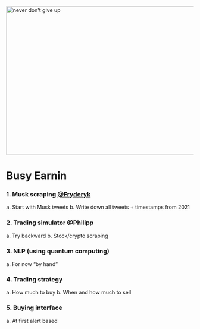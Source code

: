 <img src="https://i.stack.imgur.com/d1ZpB.jpg" alt="never don't give up" width="1000" height="400"/>

# Busy Earnin


### 1. Musk scraping [@Fryderyk](https://github.com/koeglfryderyk)

  a. Start with Musk tweets
  b. Write down all tweets + timestamps from 2021

### 2. Trading simulator @Philipp
  a. Try backward
  b. Stock/crypto scraping
  
### 3. NLP (using quantum computing)
  a. For now “by hand”

### 4. Trading strategy
  a. How much to buy
  b. When and how much to sell

### 5. Buying interface
  a. At first alert based
